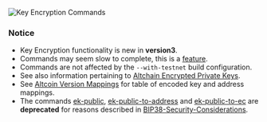 ![Key Encryption Commands](https://raw.githubusercontent.com/libbitcoin/libbitcoin-explorer/master/img/key-encryption-commands.png)

### Notice
* Key Encryption functionality is new in **version3**.
* Commands may seem slow to complete, this is a [feature](https://github.com/bitcoin/bips/blob/master/bip-0038.mediawiki#discussion-item-scrypt-parameters).
* Commands are not affected by the `--with-testnet` build configuration.
* See also information pertaining to [Altchain Encrypted Private Keys](https://github.com/libbitcoin/libbitcoin/wiki/Altchain-Encrypted-Private-Keys).
* See [Altcoin Version Mappings](https://github.com/libbitcoin/libbitcoin/wiki/Altcoin-Version-Mappings) for table of encoded key and address mappings.
* The commands [ek-public](bx-ek-public), [ek-public-to-address](bx-ek-public-to-address) and [ek-public-to-ec](bx-ek-public-to-ec) are **deprecated** for reasons described in [BIP38-Security-Considerations](https://github.com/libbitcoin/libbitcoin/wiki/BIP38-Security-Considerations).